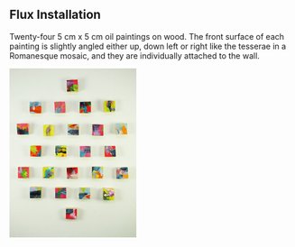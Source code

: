 ## Flux Installation 

Twenty-four 5 cm x 5 cm oil paintings on wood. The front surface of each painting is slightly angled either up, down left or right like the tesserae in a Romanesque mosaic, and they are individually attached to the wall.

<img class="asyncImage" src="img/Flux_Straight_on_sm.jpg"
     alt="Flux, oil on wood, 25 x 5 cm x 5 cm"
     class="col-sm-12" />

<div class="gallery" data-src="gallery.yml"></div>

